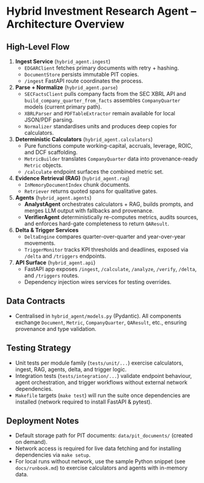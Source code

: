 # Hybrid Investment Research Agent – Architecture Overview

## High-Level Flow
1. **Ingest Service** (`hybrid_agent.ingest`)
   - `EDGARClient` fetches primary documents with retry + hashing.
   - `DocumentStore` persists immutable PIT copies.
   - `/ingest` FastAPI route coordinates the process.
2. **Parse + Normalize** (`hybrid_agent.parse`)
   - `SECFactsClient` pulls company facts from the SEC XBRL API and `build_company_quarter_from_facts` assembles `CompanyQuarter` models (current primary path).
   - `XBRLParser` and `PDFTableExtractor` remain available for local JSON/PDF parsing.
   - `Normalizer` standardises units and produces deep copies for calculators.
3. **Deterministic Calculators** (`hybrid_agent.calculators`)
   - Pure functions compute working-capital, accruals, leverage, ROIC, and DCF scaffolding.
   - `MetricBuilder` translates `CompanyQuarter` data into provenance-ready `Metric` objects.
   - `/calculate` endpoint surfaces the combined metric set.
4. **Evidence Retrieval (RAG)** (`hybrid_agent.rag`)
   - `InMemoryDocumentIndex` chunk documents.
   - `Retriever` returns quoted spans for qualitative gates.
5. **Agents** (`hybrid_agent.agents`)
   - **AnalystAgent** orchestrates calculators + RAG, builds prompts, and merges LLM output with fallbacks and provenance.
   - **VerifierAgent** deterministically re-computes metrics, audits sources, and enforces hard-gate completeness to return `QAResult`.
6. **Delta & Trigger Services**
   - `DeltaEngine` compares quarter-over-quarter and year-over-year movements.
   - `TriggerMonitor` tracks KPI thresholds and deadlines, exposed via `/delta` and `/triggers` endpoints.
7. **API Surface** (`hybrid_agent.api`)
   - FastAPI app exposes `/ingest`, `/calculate`, `/analyze`, `/verify`, `/delta`, and `/triggers` routes.
   - Dependency injection wires services for testing overrides.

## Data Contracts
- Centralised in `hybrid_agent/models.py` (Pydantic). All components exchange `Document`, `Metric`, `CompanyQuarter`, `QAResult`, etc., ensuring provenance and type validation.

## Testing Strategy
- Unit tests per module family (`tests/unit/...`) exercise calculators, ingest, RAG, agents, delta, and trigger logic.
- Integration tests (`tests/integration/...`) validate endpoint behaviour, agent orchestration, and trigger workflows without external network dependencies.
- `Makefile` targets (`make test`) will run the suite once dependencies are installed (network required to install FastAPI & pytest).

## Deployment Notes
- Default storage path for PIT documents: `data/pit_documents/` (created on demand).
- Network access is required for live data fetching and for installing dependencies via `make setup`.
- For local runs without network, use the sample Python snippet (see `docs/runbook.md`) to exercise calculators and agents with in-memory data.
